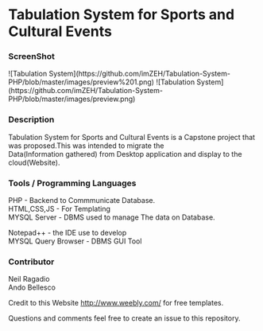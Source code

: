 <h1>Tabulation System for Sports and Cultural Events</h1>


<h3>ScreenShot</h3>
![Tabulation System](https://github.com/imZEH/Tabulation-System-PHP/blob/master/images/preview%201.png)
![Tabulation System](https://github.com/imZEH/Tabulation-System-PHP/blob/master/images/preview.png)

<h3>Description</h3>
Tabulation System for Sports and Cultural Events is a Capstone project that was proposed.This was intended to migrate the <br>
Data(Information gathered) from Desktop application and display to the cloud(Website).

<h3>Tools / Programming Languages</h3>
PHP - Backend to Commmunicate Database.<br>
HTML,CSS,JS - For Templating<br>
MYSQL Server - DBMS used to manage The data on Database.<br>

Notepad++ - the IDE use to develop<br>
MYSQL Query Browser - DBMS GUI Tool

<h3>Contributor</h3>
Neil Ragadio<br>
Ando Bellesco<br>

Credit to this Website http://www.weebly.com/ for free templates.


Questions and comments feel free to create an issue to this repository.
